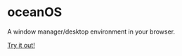# oceanOS
A window manager/desktop environment in your browser.

[Try it out!](https://soupy-developer.github.io/oceanOS/index.html)
